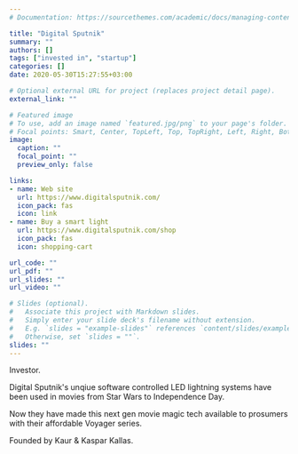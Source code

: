 ```yaml
---
# Documentation: https://sourcethemes.com/academic/docs/managing-content/

title: "Digital Sputnik"
summary: ""
authors: []
tags: ["invested in", "startup"]
categories: []
date: 2020-05-30T15:27:55+03:00

# Optional external URL for project (replaces project detail page).
external_link: ""

# Featured image
# To use, add an image named `featured.jpg/png` to your page's folder.
# Focal points: Smart, Center, TopLeft, Top, TopRight, Left, Right, BottomLeft, Bottom, BottomRight.
image:
  caption: ""
  focal_point: ""
  preview_only: false

links:
- name: Web site
  url: https://www.digitalsputnik.com/
  icon_pack: fas
  icon: link
- name: Buy a smart light
  url: https://www.digitalsputnik.com/shop
  icon_pack: fas
  icon: shopping-cart

url_code: ""
url_pdf: ""
url_slides: ""
url_video: ""

# Slides (optional).
#   Associate this project with Markdown slides.
#   Simply enter your slide deck's filename without extension.
#   E.g. `slides = "example-slides"` references `content/slides/example-slides.md`.
#   Otherwise, set `slides = ""`.
slides: ""
---
```

Investor.

Digital Sputnik's unqiue software controlled LED lightning systems have been used in movies from Star Wars to Independence Day.

Now they have made this next gen movie magic tech available to prosumers with their affordable Voyager series.

Founded by Kaur & Kaspar Kallas.
